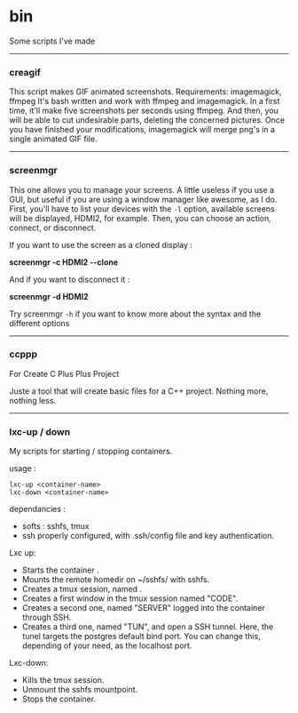 # bin
Some scripts I've made

---

### creagif

This script makes GIF animated screenshots.
Requirements: imagemagick, ffmpeg
It's bash written and work with ffmpeg and imagemagick.
In a first time, it'll make five screenshots per seconds using ffmpeg. And then, you will be able to cut undesirable parts, deleting the concerned pictures.
Once you have finished your modifications, imagemagick will merge png's in a single animated GIF file.

---

### screenmgr

This one allows you to manage your screens.
A little useless if you use a GUI, but useful if you are using a window manager like awesome, as I do.
First, you'll have to list your devices with the `-l` option, available screens will be displayed, HDMI2, for example.
Then, you can choose an action, connect, or disconnect.

If you want to use the screen as a cloned display :

**screenmgr -c HDMI2 --clone**

And if you want to disconnect it :

**screenmgr -d HDMI2**

Try screenmgr `-h` if you want to know more about the syntax and the different options

---

### ccppp

For Create C Plus Plus Project

Juste a tool that will create basic files for a C++ project.
Nothing more, nothing less.

---

### lxc-up / down

My scripts for starting / stopping containers.

usage :
```
lxc-up <container-name>
lxc-down <container-name>
```
dependancies :
 - softs : sshfs, tmux
 - ssh properly configured, with .ssh/config file and key authentication.

Lxc up:
 - Starts the container <container-name>.
 - Mounts the remote homedir on ~/sshfs/<containername> with sshfs.
 - Creates a tmux session, named <container-name>.
 - Creates a first window in the tmux session named "CODE".
 - Creates a second one, named "SERVER" logged into the container through SSH.
 - Creates a third one, named "TUN", and open a SSH tunnel.
   Here, the tunel targets the postgres default bind port.
   You can change this, depending of your need, as the localhost port.

Lxc-down:
 - Kills the tmux session.
 - Unmount the sshfs mountpoint.
 - Stops the container.
